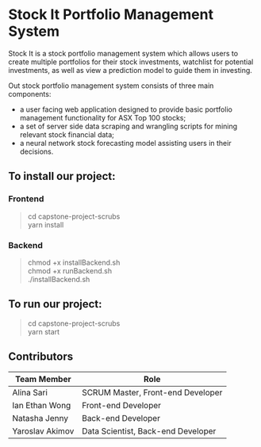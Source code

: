 # Stock It Portfolio Management System
Stock It is a stock portfolio management system which allows users to create multiple portfolios for their stock investments, watchlist for potential investments, as well as view a prediction model to guide them in investing.

Out stock portfolio management system consists of three main components:
* a user facing web application designed to provide basic portfolio management functionality for ASX Top 100 stocks;
* a set of server side data scraping and wrangling scripts for mining relevant stock financial data;
* a neural network stock forecasting model assisting users in their  decisions.


## To install our project:
### Frontend
> cd capstone-project-scrubs <br>
> yarn install

### Backend
> chmod +x installBackend.sh <br>
> chmod +x runBackend.sh <br>
> ./installBackend.sh

## To run our project:
> cd capstone-project-scrubs <br>
> yarn start


## Contributors
Team Member | Role
------------ | -------------
Alina Sari | SCRUM Master, Front-end Developer
Ian Ethan Wong | Front-end Developer
Natasha Jenny | Back-end Developer
Yaroslav Akimov | Data Scientist, Back-end Developer


